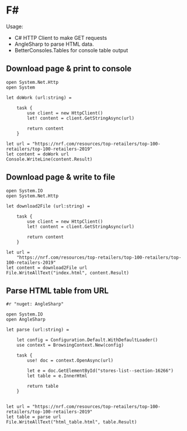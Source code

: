 # F#

Usage: 

- C# HTTP Client to make GET requests
- AngleSharp to parse HTML data.  
- BetterConsoles.Tables for console table output

## Download page & print to console 

```f#
open System.Net.Http
open System

let doWork (url:string) = 

    task {
        use client = new HttpClient()
        let! content = client.GetStringAsync(url)

        return content
    }

let url = "https://nrf.com/resources/top-retailers/top-100-retailers/top-100-retailers-2019"
let content = doWork url
Console.WriteLine(content.Result)
```

## Download page & write to file

```f#
open System.IO
open System.Net.Http

let download2File (url:string) =

    task {
        use client = new HttpClient()
        let! content = client.GetStringAsync(url)

        return content
    }

let url =
    "https://nrf.com/resources/top-retailers/top-100-retailers/top-100-retailers-2019"
let content = download2File url
File.WriteAllText("index.html", content.Result)

```

## Parse HTML table from URL

```f#
#r "nuget: AngleSharp" 

open System.IO
open AngleSharp

let parse (url:string) = 

    let config = Configuration.Default.WithDefaultLoader()
    use context = BrowsingContext.New(config)

    task {
        use! doc = context.OpenAsync(url)

        let e = doc.GetElementById("stores-list--section-16266")
        let table = e.InnerHtml

        return table
    }


let url = "https://nrf.com/resources/top-retailers/top-100-retailers/top-100-retailers-2019"
let table = parse url
File.WriteAllText("html_table.html", table.Result)
```

